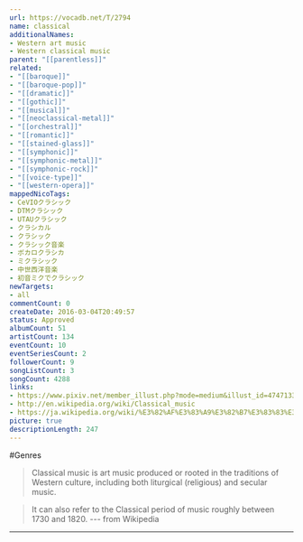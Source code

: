 ```yaml
---
url: https://vocadb.net/T/2794
name: classical
additionalNames: 
- Western art music
- Western classical music
parent: "[[parentless]]"
related:
- "[[baroque]]"
- "[[baroque-pop]]"
- "[[dramatic]]"
- "[[gothic]]"
- "[[musical]]"
- "[[neoclassical-metal]]"
- "[[orchestral]]"
- "[[romantic]]"
- "[[stained-glass]]"
- "[[symphonic]]"
- "[[symphonic-metal]]"
- "[[symphonic-rock]]"
- "[[voice-type]]"
- "[[western-opera]]"
mappedNicoTags:
- CeVIOクラシック
- DTMクラシック
- UTAUクラシック
- クラシカル
- クラシック
- クラシック音楽
- ボカロクラシカ
- ミクラシック
- 中世西洋音楽
- 初音ミクでクラシック
newTargets:
- all
commentCount: 0
createDate: 2016-03-04T20:49:57
status: Approved
albumCount: 51
artistCount: 134
eventCount: 10
eventSeriesCount: 2
followerCount: 9
songListCount: 3
songCount: 4288
links: 
- https://www.pixiv.net/member_illust.php?mode=medium&illust_id=47471339
- http://en.wikipedia.org/wiki/Classical_music
- https://ja.wikipedia.org/wiki/%E3%82%AF%E3%83%A9%E3%82%B7%E3%83%83%E3%82%AF%E9%9F%B3%E6%A5%BD
picture: true
descriptionLength: 247
---
```


#Genres

>Classical music is art music produced or rooted in the traditions of Western culture, including both liturgical (religious) and secular music.

>It can also refer to the Classical period of music roughly between 1730 and 1820.
>--- from Wikipedia

---


